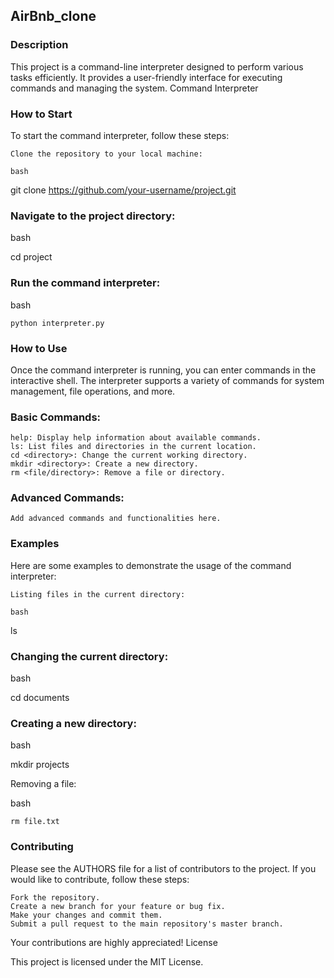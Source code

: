 ## AirBnb_clone
### Description

This project is a command-line interpreter designed to perform various tasks efficiently. It provides a user-friendly interface for executing commands and managing the system.
Command Interpreter

### How to Start

To start the command interpreter, follow these steps:

    Clone the repository to your local machine:

    bash

git clone https://github.com/your-username/project.git

### Navigate to the project directory:

bash

cd project

### Run the command interpreter:

bash

    python interpreter.py

### How to Use

Once the command interpreter is running, you can enter commands in the interactive shell. The interpreter supports a variety of commands for system management, file operations, and more.

### Basic Commands:

    help: Display help information about available commands.
    ls: List files and directories in the current location.
    cd <directory>: Change the current working directory.
    mkdir <directory>: Create a new directory.
    rm <file/directory>: Remove a file or directory.

### Advanced Commands:

    Add advanced commands and functionalities here.

### Examples

Here are some examples to demonstrate the usage of the command interpreter:

    Listing files in the current directory:

    bash

ls

### Changing the current directory:

bash

cd documents

### Creating a new directory:

bash

mkdir projects

Removing a file:

bash

    rm file.txt

### Contributing

Please see the AUTHORS file for a list of contributors to the project. If you would like to contribute, follow these steps:

    Fork the repository.
    Create a new branch for your feature or bug fix.
    Make your changes and commit them.
    Submit a pull request to the main repository's master branch.

Your contributions are highly appreciated!
License

This project is licensed under the MIT License.
